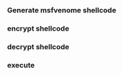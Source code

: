 ### Generate msfvenome shellcode ###
### encrypt shellcode ###
### decrypt shellcode ###
### execute ###

